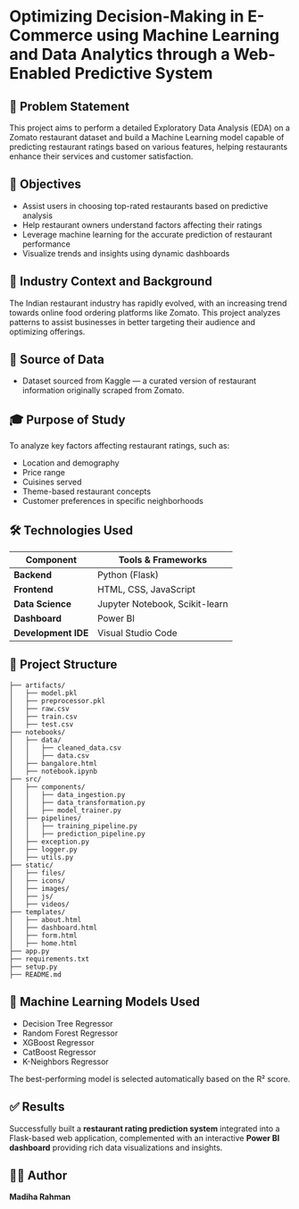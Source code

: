 # Optimizing Decision-Making in E-Commerce using Machine Learning and Data Analytics through a Web-Enabled Predictive System

## 🧠 Problem Statement

This project aims to perform a detailed Exploratory Data Analysis (EDA) on a Zomato restaurant dataset and build a Machine Learning model capable of predicting restaurant ratings based on various features, helping restaurants enhance their services and customer satisfaction.

## 🎯 Objectives

- Assist users in choosing top-rated restaurants based on predictive analysis  
- Help restaurant owners understand factors affecting their ratings  
- Leverage machine learning for the accurate prediction of restaurant performance  
- Visualize trends and insights using dynamic dashboards  

## 🏢 Industry Context and Background

The Indian restaurant industry has rapidly evolved, with an increasing trend towards online food ordering platforms like Zomato. This project analyzes patterns to assist businesses in better targeting their audience and optimizing offerings.

## 📄 Source of Data

- Dataset sourced from Kaggle — a curated version of restaurant information originally scraped from Zomato.

## 🎓 Purpose of Study

To analyze key factors affecting restaurant ratings, such as:

- Location and demography  
- Price range  
- Cuisines served  
- Theme-based restaurant concepts  
- Customer preferences in specific neighborhoods  

## 🛠️ Technologies Used

| Component            | Tools & Frameworks                        |
|----------------------|--------------------------------------------|
| **Backend**          | Python (Flask)                             |
| **Frontend**         | HTML, CSS, JavaScript                      |
| **Data Science**     | Jupyter Notebook, Scikit-learn             |
| **Dashboard**        | Power BI                                   |
| **Development IDE**  | Visual Studio Code                         |

## 📂 Project Structure

```
├── artifacts/
│   ├── model.pkl
│   ├── preprocessor.pkl
│   ├── raw.csv
│   ├── train.csv
│   ├── test.csv
├── notebooks/
│   ├── data/
│   │   ├── cleaned_data.csv
│   │   ├── data.csv
│   ├── bangalore.html
│   ├── notebook.ipynb
├── src/
│   ├── components/
│   │   ├── data_ingestion.py
│   │   ├── data_transformation.py
│   │   ├── model_trainer.py
│   ├── pipelines/
│   │   ├── training_pipeline.py
│   │   ├── prediction_pipeline.py
│   ├── exception.py
│   ├── logger.py
│   ├── utils.py
├── static/
│   ├── files/
│   ├── icons/
│   ├── images/
│   ├── js/
│   ├── videos/
├── templates/
│   ├── about.html
│   ├── dashboard.html
│   ├── form.html
│   ├── home.html
├── app.py
├── requirements.txt
├── setup.py
├── README.md
```
## 🤖 Machine Learning Models Used

- Decision Tree Regressor
- Random Forest Regressor
- XGBoost Regressor
- CatBoost Regressor
- K-Neighbors Regressor

The best-performing model is selected automatically based on the R² score.

## ✅ Results

Successfully built a **restaurant rating prediction system** integrated into a Flask-based web application, complemented with an interactive **Power BI dashboard** providing rich data visualizations and insights.

## 👩‍💻 Author

**Madiha Rahman**  